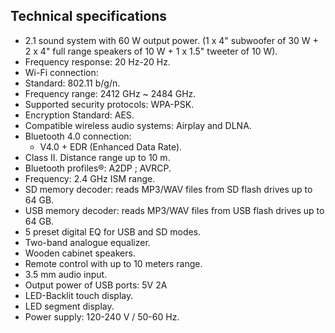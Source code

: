 ## Technical specifications

- 2.1 sound system with 60 W output power. (1 x 4" subwoofer of 30 W + 2 x 4" full range speakers of 10 W + 1 x 1.5" tweeter of 10 W).
- Frequency response: 20 Hz-20 Hz.
- Wi-Fi connection:
 - Standard: 802.11 b/g/n.
 - Frequency range: 2412 GHz ~ 2484 GHz.
 - Supported security protocols: WPA-PSK.
 - Encryption Standard: AES. 
 - Compatible wireless audio systems: Airplay and DLNA.
- Bluetooth 4.0 connection: 
  - V4.0 + EDR (Enhanced Data Rate).
 - Class II. Distance range up to 10 m.
 - Bluetooth profiles®: A2DP ; AVRCP. 
 - Frequency: 2.4 GHz ISM range.
- SD memory decoder: reads MP3/WAV files from SD flash drives up to 64 GB.
- USB memory decoder: reads MP3/WAV files from USB flash drives up to 64 GB.
- 5 preset digital EQ for USB and SD modes.
- Two-band analogue equalizer.
- Wooden cabinet speakers.
- Remote control with up to 10 meters range.
- 3.5 mm audio input.
- Output power of USB ports: 5V 2A 
- LED-Backlit touch display.
- LED segment display.
- Power supply: 120-240 V / 50-60 Hz.

